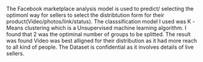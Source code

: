 The Facebook marketplace analysis model is used to predict/ selecting the optimonl way for sellers to select the distribtution form for their product(Video/photos/link/status).
The classsification model I used was K -Means clustering which is a Unsupervised machine learning algorithm.
I found that 2 was the optiminal number of groups to be splitted.
The result was found Video was best alligned for their distribution as it had more reach to all kind of people.
The Dataset is confidential as it involves details of live sellers.
